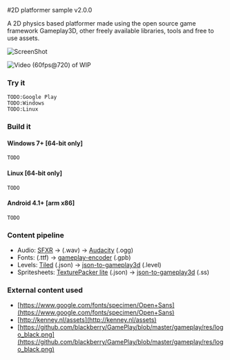 #2D platformer sample v2.0.0

A 2D physics based platformer made using the open source game framework Gameplay3D, other freely available libraries, tools and free to use assets.

![ScreenShot](https://raw.githubusercontent.com/louis-mclaughlin/platformer-sample-gameplay3d/master/raw/textures/platformer_big.jpg)

![Video (60fps@720) of WIP](https://www.youtube.com/watch?v=03jDCVnvTzA)

### Try it

```
TODO:Google Play
TODO:Windows
TODO:Linux
```

### Build it

#### Windows 7+ [64-bit only]
```
TODO
```

#### Linux [64-bit only]
```
TODO
```

#### Android 4.1+ [arm x86]
```
TODO
```

### Content pipeline
- Audio:            [SFXR](http://www.drpetter.se/project_sfxr.html) -> (.wav)          ->  [Audacity](http://audacity.sourceforge.net/) (.ogg)
- Fonts:            (.ttf)                  ->  [gameplay-encoder](https://github.com/gameplay3d/GamePlay/wiki/Building-gameplay-encoder) (.gpb)
- Levels:           [Tiled](http://www.mapeditor.org/) (.json)           ->  [json-to-gameplay3d](https://github.com/louis-mclaughlin/json-to-gameplay3d) (.level)
- Spritesheets:     [TexturePacker lite](https://www.codeandweb.com/texturepacker) (.json)   ->  [json-to-gameplay3d](https://github.com/louis-mclaughlin/json-to-gameplay3d) (.ss)

### External content used
- [https://www.google.com/fonts/specimen/Open+Sans](https://www.google.com/fonts/specimen/Open+Sans)
- [http://kenney.nl/assets](http://kenney.nl/assets)
- [https://github.com/blackberry/GamePlay/blob/master/gameplay/res/logo_black.png](https://github.com/blackberry/GamePlay/blob/master/gameplay/res/logo_black.png)
